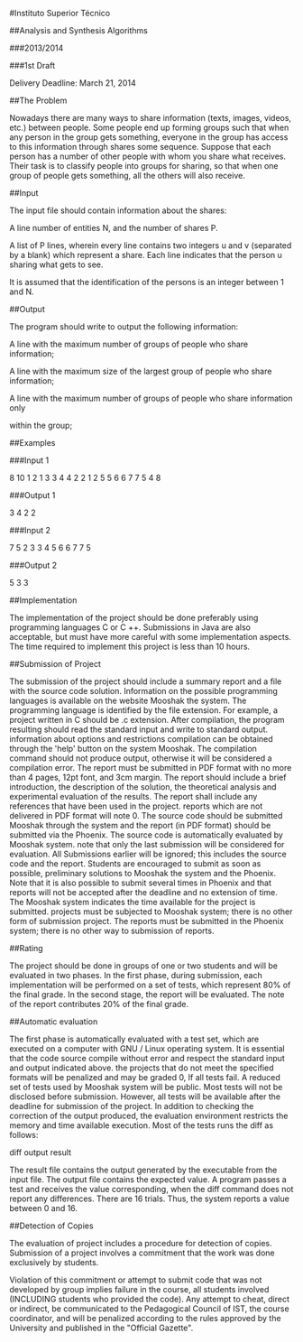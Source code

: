 #Instituto Superior Técnico


##Analysis and Synthesis Algorithms 


###2013/2014 


###1st Draft 


Delivery Deadline: March 21, 2014 




##The Problem 

Nowadays there are many ways to share information (texts, images, videos, etc.) between
people. Some people end up forming groups such that when any 
person in the group gets something, everyone in the group has access to this information through 
shares some sequence. 
Suppose that each person has a number of other people with whom you share what 
receives. Their task is to classify people into groups for sharing, so that when 
one group of people gets something, all the others will also receive. 


##Input 

The input file should contain information about the shares: 

A line number of entities N, and the number of shares P. 

A list of P lines, wherein every line contains two integers u and v (separated by a blank)
which represent a share. Each line indicates that the person u sharing what gets to see. 

It is assumed that the identification of the persons is an integer between 1 and N. 


##Output 

The program should write to output the following information: 

A line with the maximum number of groups of people who share information; 

A line with the maximum size of the largest group of people who share information; 

A line with the maximum number of groups of people who share information only 

within the group; 




##Examples 


###Input 1 

8 10 
1 2 
1 3 
3 4 
4 2 
2 1 
2 5 
5 6 
6 7 
7 5 
4 8

###Output 1 

3 
4 
2 
2 


###Input 2 

7 5 
2 3 
3 4 
5 6 
6 7 
7 5 

###Output 2 

5 
3 
3 



##Implementation 

The implementation of the project should be done preferably using programming languages 
C or C ++. Submissions in Java are also acceptable, but must have 
more careful with some implementation aspects. 
The time required to implement this project is less than 10 hours. 



##Submission of Project 

The submission of the project should include a summary report and a file with the source code 
solution. Information on the possible programming languages ​​is available on the website 
Mooshak the system. The programming language is identified by the file extension. 
For example, a project written in C should be .c extension. After compilation, the program 
resulting should read the standard input and write to standard output. information 
about options and restrictions compilation can be obtained through the 'help' button on the system 
Mooshak. The compilation command should not produce output, otherwise it will be considered 
a compilation error. The report must be submitted in PDF format with no more than 
4 pages, 12pt font, and 3cm margin. The report should include a brief introduction, 
the description of the solution, the theoretical analysis and experimental evaluation of the results. The report 
shall include any references that have been used in the project. reports 
which are not delivered in PDF format will note 0. The source code should be submitted 
Mooshak through the system and the report (in PDF format) should be submitted via the 
Phoenix. The source code is automatically evaluated by Mooshak system. note that
only the last submission will be considered for evaluation. All Submissions 
earlier will be ignored; this includes the source code and the report. 
Students are encouraged to submit as soon as possible, preliminary solutions to 
Mooshak the system and the Phoenix. Note that it is also possible to submit several times in Phoenix 
and that reports will not be accepted after the deadline and no extension of time. 
The Mooshak system indicates the time available for the project is submitted. projects 
must be subjected to Mooshak system; there is no other form of submission 
project. The reports must be submitted in the Phoenix system; there is no other way to 
submission of reports. 



##Rating 

The project should be done in groups of one or two students and will be evaluated in two phases. 
In the first phase, during submission, each implementation will be performed on a set of 
tests, which represent 80% of the final grade. In the second stage, the report will be evaluated. The 
note of the report contributes 20% of the final grade. 



##Automatic evaluation 

The first phase is automatically evaluated with a test set, which are 
executed on a computer with GNU / Linux operating system. It is essential that the code 
source compile without error and respect the standard input and output indicated above. the 
projects that do not meet the specified formats will be penalized and may be graded 0, 
If all tests fail. A reduced set of tests used by Mooshak system 
will be public. Most tests will not be disclosed before submission. However, 
all tests will be available after the deadline for submission of the project. In addition to checking 
the correction of the output produced, the evaluation environment restricts the memory and time 
available execution. Most of the tests runs the diff as follows: 

diff output result 

The result file contains the output generated by the executable from the input file. The 
output file contains the expected value. A program passes a test and receives the value 
corresponding, when the diff command does not report any differences. There are 16 trials. 
Thus, the system reports a value between 0 and 16. 



##Detection of Copies

The evaluation of project includes a procedure for detection of copies. Submission of a 
project involves a commitment that the work was done exclusively by students.

Violation of this commitment or attempt to submit code that was not developed by 
group implies failure in the course, all students involved (INCLUDING 
students who provided the code). Any attempt to cheat, direct or indirect, 
be communicated to the Pedagogical Council of IST, the course coordinator, and will be penalized 
according to the rules approved by the University and published in the "Official Gazette". 
